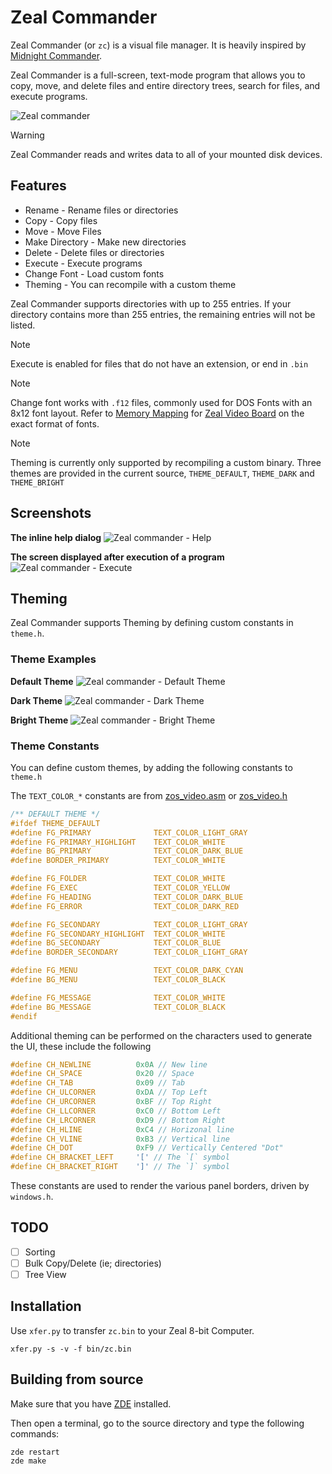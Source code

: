 # Zeal Commander

Zeal Commander (or `zc`) is a visual file manager.
It is heavily inspired by [Midnight Commander](https://midnight-commander.org/).

Zeal Commander is a full-screen, text-mode program that allows you
to copy, move, and delete files and entire directory trees, search for files, and execute programs.

![Zeal commander](imgs/screenshot000.png)

> [!WARNING]
> Zeal Commander reads and writes data to all of your mounted disk devices.

## Features

* Rename - Rename files or directories
* Copy - Copy files
* Move - Move Files
* Make Directory - Make new directories
* Delete - Delete files or directories
* Execute - Execute programs
* Change Font - Load custom fonts
* Theming - You can recompile with a custom theme

Zeal Commander supports directories with up to 255 entries.
If your directory contains more than 255 entries, the remaining entries will not be listed.

> [!NOTE]
> Execute is enabled for files that do not have an extension, or end in `.bin`

> [!NOTE]
> Change font works with `.f12` files, commonly used for DOS Fonts with an 8x12 font layout.
> Refer to [Memory Mapping](https://zeal8bit.com/getting-started-zvb/#memory-mapping-5)
> for [Zeal Video Board](https://zeal8bit.com/getting-started-zvb/) on the exact format of fonts.

> [!NOTE]
> Theming is currently only supported by recompiling a custom binary.
> Three themes are provided in the current source, `THEME_DEFAULT`, `THEME_DARK` and `THEME_BRIGHT`

## Screenshots

__The inline help dialog__
![Zeal commander - Help](imgs/screenshot001.png)

__The screen displayed after execution of a program__
![Zeal commander - Execute](imgs/screenshot002.png)

## Theming

Zeal Commander supports Theming by defining custom constants in `theme.h`.

### Theme Examples

__Default Theme__
![Zeal commander - Default Theme](imgs/screenshot-theme-default.png)

__Dark Theme__
![Zeal commander - Dark Theme](imgs/screenshot-theme-dark.png)

__Bright Theme__
![Zeal commander - Bright Theme](imgs/screenshot-theme-bright.png)

### Theme Constants

You can define custom themes, by adding the following constants to `theme.h`

The `TEXT_COLOR_*` constants are from [zos_video.asm](https://github.com/Zeal8bit/Zeal-8-bit-OS/blob/main/kernel_headers/z88dk-z80asm/zos_video.asm) or [zos_video.h](https://github.com/Zeal8bit/Zeal-8-bit-OS/blob/main/kernel_headers/sdcc/include/zos_video.h)

```c
/** DEFAULT THEME */
#ifdef THEME_DEFAULT
#define FG_PRIMARY              TEXT_COLOR_LIGHT_GRAY
#define FG_PRIMARY_HIGHLIGHT    TEXT_COLOR_WHITE
#define BG_PRIMARY              TEXT_COLOR_DARK_BLUE
#define BORDER_PRIMARY          TEXT_COLOR_WHITE

#define FG_FOLDER               TEXT_COLOR_WHITE
#define FG_EXEC                 TEXT_COLOR_YELLOW
#define FG_HEADING              TEXT_COLOR_DARK_BLUE
#define FG_ERROR                TEXT_COLOR_DARK_RED

#define FG_SECONDARY            TEXT_COLOR_LIGHT_GRAY
#define FG_SECONDARY_HIGHLIGHT  TEXT_COLOR_WHITE
#define BG_SECONDARY            TEXT_COLOR_BLUE
#define BORDER_SECONDARY        TEXT_COLOR_LIGHT_GRAY

#define FG_MENU                 TEXT_COLOR_DARK_CYAN
#define BG_MENU                 TEXT_COLOR_BLACK

#define FG_MESSAGE              TEXT_COLOR_WHITE
#define BG_MESSAGE              TEXT_COLOR_BLACK
#endif
```

Additional theming can be performed on the characters used to generate the UI, these include the following


```c
#define CH_NEWLINE          0x0A // New line
#define CH_SPACE            0x20 // Space
#define CH_TAB              0x09 // Tab
#define CH_ULCORNER         0xDA // Top Left
#define CH_URCORNER         0xBF // Top Right
#define CH_LLCORNER         0xC0 // Bottom Left
#define CH_LRCORNER         0xD9 // Bottom Right
#define CH_HLINE            0xC4 // Horizonal line
#define CH_VLINE            0xB3 // Vertical line
#define CH_DOT              0xF9 // Vertically Centered "Dot"
#define CH_BRACKET_LEFT     '[' // The `[` symbol
#define CH_BRACKET_RIGHT    ']' // The `]` symbol
```

These constants are used to render the various panel borders, driven by `windows.h`.

## TODO

- [ ] Sorting
- [ ] Bulk Copy/Delete (ie; directories)
- [ ] Tree View

## Installation

Use `xfer.py` to transfer `zc.bin` to your Zeal 8-bit Computer.

```shell
xfer.py -s -v -f bin/zc.bin
```

## Building from source

Make sure that you have [ZDE](https://github.com/zoul0813/zeal-dev-environment) installed.

Then open a terminal, go to the source directory and type the following commands:

```shell
zde restart
zde make
```
